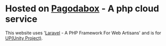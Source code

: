 # Hosted on [Pagodabox](http://pagodabox.com) - A php cloud service

This website uses '[Laravel](http://laravel.com) - A PHP Framework For Web Artisans' and is for [UP(Unity Project)](http://www.unityprojectsisters.com).